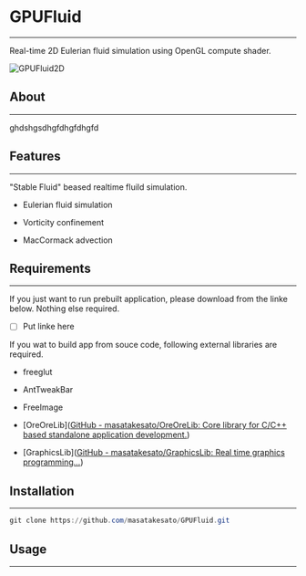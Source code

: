 # GPUFluid

---

Real-time 2D Eulerian fluid simulation using OpenGL compute shader. 

![GPUFluid2D](https://github.com/masatakesato/GPUFluid/blob/main/media/GPUFluid2D.gif?raw=true)

## About

---

ghdshgsdhgfdhgfdhgfd

## Features

---

"Stable Fluid" beased realtime fluild simulation.

- Eulerian fluid simulation

- Vorticity confinement

- MacCormack advection



## Requirements

---

If you just want to run prebuilt application, please download from the linke below. Nothing else required.

- [ ] Put linke here
  
  

If you wat to build app from souce code, following external libraries are required.

- freeglut

- AntTweakBar

- FreeImage

- [OreOreLib]([GitHub - masatakesato/OreOreLib: Core library for C/C++ based standalone application development.](https://github.com/masatakesato/OreOreLib))

- [GraphicsLib]([GitHub - masatakesato/GraphicsLib: Real time graphics programming...](https://github.com/masatakesato/GraphicsLib))



## Installation

---





```powershell
git clone https://github.com/masatakesato/GPUFluid.git
```

## Usage

---
